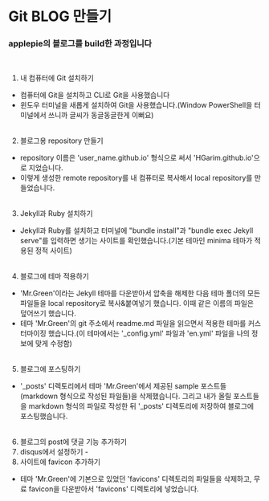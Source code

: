 # Git BLOG 만들기
### applepie의 블로그를 build한 과정입니다
<br>

1. 내 컴퓨터에 Git 설치하기
  - 컴퓨터에 Git을 설치하고 CLI로 Git을 사용했습니다
  - 윈도우 터미널을 새롭게 설치하여 Git을 사용했습니다.(Window PowerShell을 터미널에서 쓰니까 글씨가 동글동글한게 이뻐요)
<br><br>

2. 블로그용 repository 만들기
  - repository 이름은 'user_name.github.io' 형식으로 써서 'HGarim.github.io'으로 지었습니다.
  - 이렇게 생성한 remote repository를 내 컴퓨터로 복사해서 local repository를 만들었습니다.
<br><br>

3. Jekyll과 Ruby 설치하기
  - Jekyll과 Ruby를 설치하고 터미널에 "bundle install"과 "bundle exec Jekyll serve"를 입력하면 생기는 사이트를 확인했습니다.(기본 테마인 minima 테마가 적용된 정적 사이트)
<br><br>

4. 블로그에 테마 적용하기
  - 'Mr.Green'이라는 Jekyll 테마를 다운받아서 압축을 해제한 다음 테마 폴더의 모든 파일들을 local repository로 복사&붙여넣기 했습니다. 이때 같은 이름의 파일은 덮어쓰기 했습니다.
  - 테마 'Mr.Green'의 git 주소에서 readme.md 파일을 읽으면서 적용한 테마를 커스터마이징 했습니다.(이 테마에서는 '\_config.yml' 파일과 'en.yml' 파일을 나의 정보에 맞게 수정함)
<br><br>

5. 블로그에 포스팅하기
  - '_posts' 디렉토리에서 테마 'Mr.Green'에서 제공된 sample 포스트들(markdown 형식으로 작성된 파일들)을 삭제했습니다. 그리고 내가 올릴 포스트들을 markdown 형식의 파일로 작성한 뒤 '_posts' 디렉토리에 저장하여 블로그에 포스팅했습니다.
<br><br>

6. 블로그의 post에 댓글 기능 추가하기
  1. disqus에서 설정하기
    - 
7. 사이트에 favicon 추가하기
  - 테마 'Mr.Green'에 기본으로 있었던 'favicons' 디렉토리의 파일들을 삭제하고, 무료 favicon을 다운받아서 'favicons' 디렉토리에 넣었습니다.
